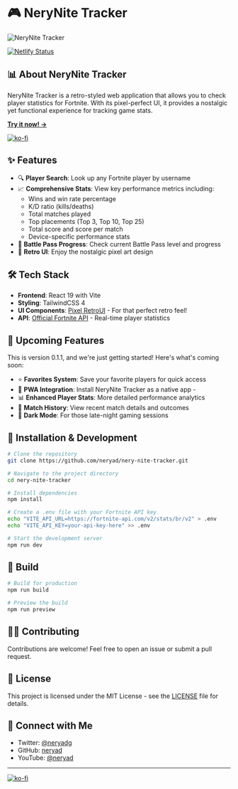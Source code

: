 # 🎮 NeryNite Tracker

![NeryNite Tracker](https://github.com/user-attachments/assets/eb8b0c11-1d3f-46ff-833c-78a51e269bed)

[![Netlify Status](https://api.netlify.com/api/v1/badges/2f3aff6d-e4e1-4ffe-9dbf-251443cd3530/deploy-status)](https://app.netlify.com/sites/nerynite/deploys)

## 📊 About NeryNite Tracker

NeryNite Tracker is a retro-styled web application that allows you to check player statistics for Fortnite. With its pixel-perfect UI, it provides a nostalgic yet functional experience for tracking game stats.

**[Try it now! →](https://nerynite.netlify.app/)**

[![ko-fi](https://ko-fi.com/img/githubbutton_sm.svg)](https://ko-fi.com/M4M31DTPAL)

## ✨ Features

- 🔍 **Player Search**: Look up any Fortnite player by username
- 📈 **Comprehensive Stats**: View key performance metrics including:
  - Wins and win rate percentage
  - K/D ratio (kills/deaths)
  - Total matches played
  - Top placements (Top 3, Top 10, Top 25)
  - Total score and score per match
  - Device-specific performance stats
- 🎯 **Battle Pass Progress**: Check current Battle Pass level and progress
- 🎨 **Retro UI**: Enjoy the nostalgic pixel art design

## 🛠️ Tech Stack

- **Frontend**: React 19 with Vite
- **Styling**: TailwindCSS 4
- **UI Components**: [Pixel RetroUI](https://www.retroui.io/) - For that perfect retro feel!
- **API**: [Official Fortnite API](https://fortnite-api.com/) - Real-time player statistics

## 🚀 Upcoming Features

This is version 0.1.1, and we're just getting started! Here's what's coming soon:

- ⭐ **Favorites System**: Save your favorite players for quick access
- 📱 **PWA Integration**: Install NeryNite Tracker as a native app -
- 📊 **Enhanced Player Stats**: More detailed performance analytics
- 📄 **Match History**: View recent match details and outcomes
- 🌙 **Dark Mode**: For those late-night gaming sessions

## 🔧 Installation & Development

```bash
# Clone the repository
git clone https://github.com/neryad/nery-nite-tracker.git

# Navigate to the project directory
cd nery-nite-tracker

# Install dependencies
npm install

# Create a .env file with your Fortnite API key
echo "VITE_API_URL=https://fortnite-api.com/v2/stats/br/v2" > .env
echo "VITE_API_KEY=your-api-key-here" >> .env

# Start the development server
npm run dev
```

## 📝 Build

```bash
# Build for production
npm run build

# Preview the build
npm run preview
```

## 👨‍💻 Contributing

Contributions are welcome! Feel free to open an issue or submit a pull request.

## 📄 License

This project is licensed under the MIT License - see the [LICENSE](LICENSE.MD) file for details.

## 🔗 Connect with Me

- Twitter: [@neryadg](https://twitter.com/neryadg)
- GitHub: [neryad](https://github.com/neryad)
- YouTube: [@neryad](https://www.youtube.com/@neryad)

---

[![ko-fi](https://ko-fi.com/img/githubbutton_sm.svg)](https://ko-fi.com/M4M31DTPAL)
